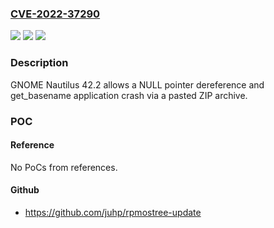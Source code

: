 ### [CVE-2022-37290](https://cve.mitre.org/cgi-bin/cvename.cgi?name=CVE-2022-37290)
![](https://img.shields.io/static/v1?label=Product&message=n%2Fa&color=blue)
![](https://img.shields.io/static/v1?label=Version&message=n%2Fa&color=blue)
![](https://img.shields.io/static/v1?label=Vulnerability&message=n%2Fa&color=brighgreen)

### Description

GNOME Nautilus 42.2 allows a NULL pointer dereference and get_basename application crash via a pasted ZIP archive.

### POC

#### Reference
No PoCs from references.

#### Github
- https://github.com/juhp/rpmostree-update

